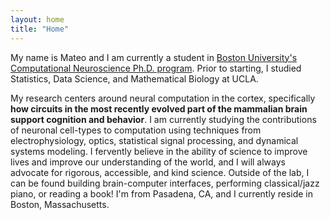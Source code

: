 ```yaml
---
layout: home
title: "Home"
---
```


My name is Mateo and I am currently a student in [Boston University's Computational Neuroscience Ph.D. program](https://www.bu.edu/neuro/academics/graduate/curriculum/computational-neuroscience-curriculum/). Prior to starting, I studied Statistics, Data Science, and Mathematical Biology at UCLA.

My research centers around neural computation in the cortex, specifically **how circuits in the most recently evolved part of the mammalian brain support cognition and behavior**. I am currently studying the contributions of neuronal cell-types to computation using techniques from electrophysiology, optics, statistical signal processing, and dynamical systems modeling. I fervently believe in the ability of science to improve lives and improve our understanding of the world, and I will always advocate for rigorous, accessible, and kind science. Outside of the lab, I can be found building brain-computer interfaces, performing classical/jazz piano, or reading a book! I'm from Pasadena, CA, and I currently reside in Boston, Massachusetts.